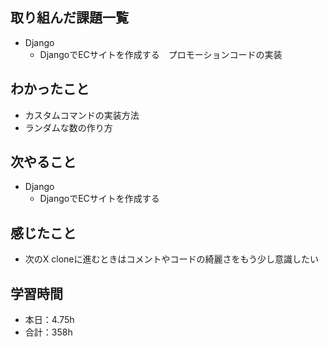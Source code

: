 ## 取り組んだ課題一覧
- Django
    - DjangoでECサイトを作成する　プロモーションコードの実装    

## わかったこと
- カスタムコマンドの実装方法
- ランダムな数の作り方                                                                                                            

## 次やること
- Django
    - DjangoでECサイトを作成する

## 感じたこと                
- 次のX cloneに進むときはコメントやコードの綺麗さをもう少し意識したい                                                                                                                                                                                                                                                                                                                                                                                                                                                                                                                                                                                                                                                                  
                                                                                             
                                    
## 学習時間
- 本日：4.75h
- 合計：358h